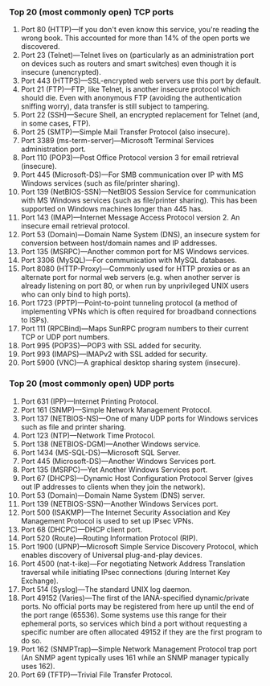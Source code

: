 ### Top 20 (most commonly open) TCP ports
1.  Port 80 (HTTP)—If you don't even know this service, you're reading the wrong book. This accounted for more than 14% of the open ports we discovered.
2.  Port 23 (Telnet)—Telnet lives on (particularly as an administration port on devices such as routers and smart switches) even though it is insecure (unencrypted).
3.  Port 443 (HTTPS)—SSL-encrypted web servers use this port by default.
4.  Port 21 (FTP)—FTP, like Telnet, is another insecure protocol which should die. Even with anonymous FTP (avoiding the authentication sniffing worry), data transfer is still subject to tampering.
5.  Port 22 (SSH)—Secure Shell, an encrypted replacement for Telnet (and, in some cases, FTP).
6.  Port 25 (SMTP)—Simple Mail Transfer Protocol (also insecure).
7.  Port 3389 (ms-term-server)—Microsoft Terminal Services administration port.
8.  Port 110 (POP3)—Post Office Protocol version 3 for email retrieval (insecure).
9.  Port 445 (Microsoft-DS)—For SMB communication over IP with MS Windows services (such as file/printer sharing).
10.  Port 139 (NetBIOS-SSN)—NetBIOS Session Service for communication with MS Windows services (such as file/printer sharing). This has been supported on Windows machines longer than 445 has.
11.  Port 143 (IMAP)—Internet Message Access Protocol version 2. An insecure email retrieval protocol.
12.  Port 53 (Domain)—Domain Name System (DNS), an insecure system for conversion between host/domain names and IP addresses.
13.  Port 135 (MSRPC)—Another common port for MS Windows services.
14.  Port 3306 (MySQL)—For communication with MySQL databases.
15.  Port 8080 (HTTP-Proxy)—Commonly used for HTTP proxies or as an alternate port for normal web servers (e.g. when another server is already listening on port 80, or when run by unprivileged UNIX users who can only bind to high ports).
16.  Port 1723 (PPTP)—Point-to-point tunneling protocol (a method of implementing VPNs which is often required for broadband connections to ISPs).
17.  Port 111 (RPCBind)—Maps SunRPC program numbers to their current TCP or UDP port numbers.
18.  Port 995 (POP3S)—POP3 with SSL added for security.
19.  Port 993 (IMAPS)—IMAPv2 with SSL added for security.
20.  Port 5900 (VNC)—A graphical desktop sharing system (insecure).


### Top 20 (most commonly open) UDP ports
1.  Port 631 (IPP)—Internet Printing Protocol.
2.  Port 161 (SNMP)—Simple Network Management Protocol.
3.  Port 137 (NETBIOS-NS)—One of many UDP ports for Windows services such as file and printer sharing.
4.  Port 123 (NTP)—Network Time Protocol.
5.  Port 138 (NETBIOS-DGM)—Another Windows service.
6.  Port 1434 (MS-SQL-DS)—Microsoft SQL Server.
7.  Port 445 (Microsoft-DS)—Another Windows Services port.
8.  Port 135 (MSRPC)—Yet Another Windows Services port.
9.  Port 67 (DHCPS)—Dynamic Host Configuration Protocol Server (gives out IP addresses to clients when they join the network).
10.  Port 53 (Domain)—Domain Name System (DNS) server.
11.  Port 139 (NETBIOS-SSN)—Another Windows Services port.
12.  Port 500 (ISAKMP)—The Internet Security Association and Key Management Protocol is used to set up IPsec VPNs.
13.  Port 68 (DHCPC)—DHCP client port.
14.  Port 520 (Route)—Routing Information Protocol (RIP).
15.  Port 1900 (UPNP)—Microsoft Simple Service Discovery Protocol, which enables discovery of Universal plug-and-play devices.
16.  Port 4500 (nat-t-ike)—For negotiating Network Address Translation traversal while initiating IPsec connections (during Internet Key Exchange).
17.  Port 514 (Syslog)—The standard UNIX log daemon.
18.  Port 49152 (Varies)—The first of the IANA-specified dynamic/private ports. No official ports may be registered from here up until the end of the port range (65536). Some systems use this range for their ephemeral ports, so services which bind a port without requesting a specific number are often allocated 49152 if they are the first program to do so.
19.  Port 162 (SNMPTrap)—Simple Network Management Protocol trap port (An SNMP agent typically uses 161 while an SNMP manager typically uses 162).
20.  Port 69 (TFTP)—Trivial File Transfer Protocol.